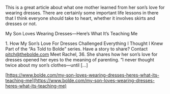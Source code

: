 This is a great article about what one mother learned from her son’s love for wearing dresses. There are certainly some important life lessons in there that I think everyone should take to heart, whether it involves skirts and dresses or not.

[](https://www.bolde.com/my-son-loves-wearing-dresses-heres-what-its-teaching-me/ "My Son Loves Wearing Dresses—Here’s What It’s Teaching Me")

My Son Loves Wearing Dresses—Here’s What It’s Teaching Me

1\. How My Son’s Love For Dresses Challenged Everything I Thought I Knew Part of the “As Told to Bolde” series. Have a story to share? Contact pitch@thebolde.com Meet Rachel, 36. She shares how her son’s love for dresses opened her eyes to the meaning of parenting. “I never thought twice about my son’s clothes—until \[…\]

[https://www.bolde.com/my-son-loves-wearing-dresses-heres-what-its-teaching-me](https://www.bolde.com/my-son-loves-wearing-dresses-heres-what-its-teaching-me)